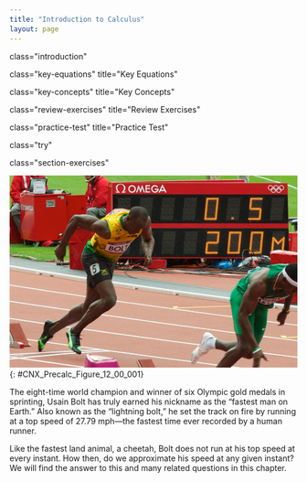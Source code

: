 ```yaml
---
title: "Introduction to Calculus"
layout: page
---
```



<cnx-pi data-type="cnx.flag.introduction"> class="introduction" </cnx-pi>

<cnx-pi data-type="cnx.eoc">class="key-equations" title="Key Equations"</cnx-pi>

<cnx-pi data-type="cnx.eoc">class="key-concepts" title="Key Concepts"</cnx-pi>

<cnx-pi data-type="cnx.eoc">class="review-exercises" title="Review Exercises"</cnx-pi>

<cnx-pi data-type="cnx.eoc">class="practice-test" title="Practice Test"</cnx-pi>

<cnx-pi data-type="cnx.answers">class="try"</cnx-pi>

<cnx-pi data-type="cnx.answers">class="section-exercises"</cnx-pi>

 ![Runner Usain Bolt beginning a race](../resources/CNX_Precalc_Figure_12_00_001.jpg "Jamaican sprinter Usain Bolt accelerates out of the blocks. (credit: Nick Webb)"){: #CNX_Precalc_Figure_12_00_001}

The eight-time world champion and winner of six Olympic gold medals in sprinting, Usain Bolt has truly earned his nickname as the “fastest man on Earth.” Also known as the “lightning bolt,” he set the track on fire by running at a top speed of 27.79 mph—the fastest time ever recorded by a human runner.

Like the fastest land animal, a cheetah, Bolt does not run at his top speed at every instant. How then, do we approximate his speed at any given instant? We will find the answer to this and many related questions in this chapter.

